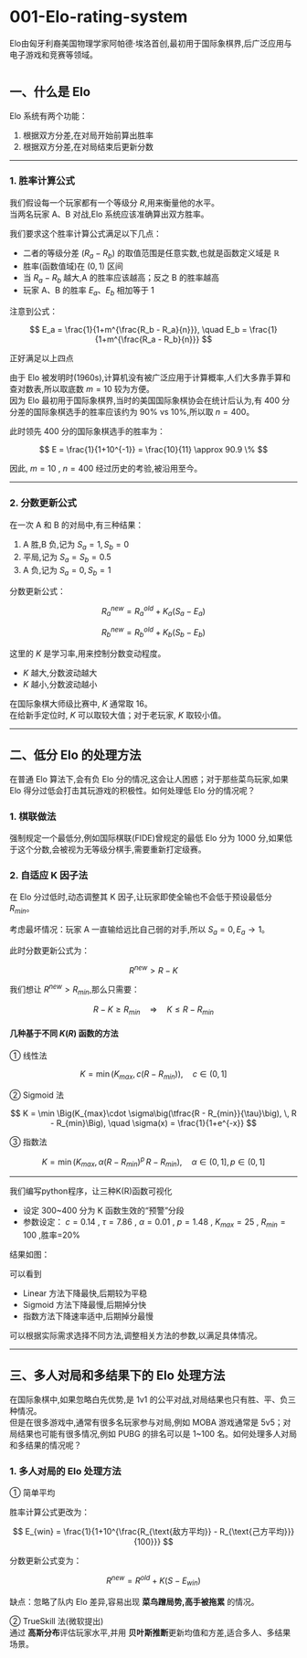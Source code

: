 # 001-Elo-rating-system
Elo由匈牙利裔美国物理学家阿帕德·埃洛首创,最初用于国际象棋界,后广泛应用与电子游戏和竞赛等领域。
#

## 一、什么是 Elo
Elo 系统有两个功能：
1.  根据双方分差,在对局开始前算出胜率  
2.  根据双方分差,在对局结束后更新分数  

---

### 1. 胜率计算公式
我们假设每一个玩家都有一个等级分 $R$,用来衡量他的水平。  
当两名玩家 A、B 对战,Elo 系统应该准确算出双方胜率。  

我们要求这个胜率计算公式满足以下几点：
- 二者的等级分差 $(R_a - R_b)$ 的取值范围是任意实数,也就是函数定义域是 $\mathbb{R}$  
- 胜率(函数值域)在 $(0,1)$ 区间  
- 当 $R_a - R_b$ 越大,A 的胜率应该越高；反之 B 的胜率越高  
- 玩家 A、B 的胜率 $E_a、E_b$ 相加等于 1  

注意到公式：  

$$
E_a = \frac{1}{1+m^{\frac{R_b - R_a}{n}}}, 
\quad 
E_b = \frac{1}{1+m^{\frac{R_a - R_b}{n}}}
$$

  正好满足以上四点

由于 Elo 被发明时(1960s),计算机没有被广泛应用于计算概率,人们大多靠手算和查对数表,所以取底数 $m=10$ 较为方便。  
因为 Elo 最初用于国际象棋界,当时的美国国际象棋协会在统计后认为,有 400 分分差的国际象棋选手的胜率应该约为 90% vs 10%,所以取 $n=400$。  

此时领先 400 分的国际象棋选手的胜率为：  

$$
E = \frac{1}{1+10^{-1}} = \frac{10}{11} \approx 90.9 \% 
$$  

因此, $m=10$ , $n=400$ 经过历史的考验,被沿用至今。  

---

### 2. 分数更新公式
在一次 A 和 B 的对局中,有三种结果：
1. A 胜,B 负,记为 $S_a=1, S_b=0$  
2. 平局,记为 $S_a=S_b=0.5$  
3. A 负,记为 $S_a=0, S_b=1$  

  分数更新公式：  

$$
R_a^{new} = R_a^{old} + K_a(S_a - E_a)
$$

$$
R_b^{new} = R_b^{old} + K_b(S_b - E_b)
$$  

  这里的 $K$ 是学习率,用来控制分数变动程度。  
- $K$ 越大,分数波动越大  
- $K$ 越小,分数波动越小  

在国际象棋大师级比赛中, $K$ 通常取 16。  
在给新手定位时, $K$ 可以取较大值；对于老玩家, $K$ 取较小值。  

---

## 二、低分 Elo 的处理方法
在普通 Elo 算法下,会有负 Elo 分的情况,这会让人困惑；对于那些菜鸟玩家,如果 Elo 得分过低会打击其玩游戏的积极性。如何处理低 Elo 分的情况呢？  

### 1. 棋联做法
强制规定一个最低分,例如国际棋联(FIDE)曾规定的最低 Elo 分为 1000 分,如果低于这个分数,会被视为无等级分棋手,需要重新打定级赛。  

### 2. 自适应 K 因子法
在 Elo 分过低时,动态调整其 K 因子,让玩家即使全输也不会低于预设最低分 $R_{min}$。  

考虑最坏情况：玩家 A 一直输给远比自己弱的对手,所以 $S_a=0, E_a \to 1$。  
  
此时分数更新公式为：  

$$
R^{new} > R - K
$$  

  我们想让 $R^{new} > R_{min}$,那么只需要：  

$$
R - K \geq R_{min} \quad \Rightarrow \quad K \leq R - R_{min}
$$  

#### 几种基于不同 $K(R)$ 函数的方法
① 线性法  

$$
K = \min(K_{max}, \, c(R - R_{min})), \quad c \in (0,1]
$$  

② Sigmoid 法  

$$
K = \min \Big(K_{max}\cdot \sigma\big(\tfrac{R - R_{min}}{\tau}\big), \, R - R_{min}\Big),
\quad \sigma(x) = \frac{1}{1+e^{-x}}
$$  

③ 指数法  

$$
K = \min \Big(K_{max}, \, \alpha(R - R_{min})^p \, R - R_{min}\Big),
\quad \alpha \in (0,1], \, p \in (0,1]
$$  

---
我们编写python程序，让三种K(R)函数可视化
- 设定 300~400 分为 K 函数生效的“预警”分段  
- 参数设定： $c=0.14$ , $\tau=7.86$ , $\alpha=0.01$ , $p=1.48$ , $K_{max}=25$ , $R_{min}=100$ ,胜率=20%  

结果如图：

可以看到
- Linear 方法下降最快,后期较为平稳  
- Sigmoid 方法下降最慢,后期掉分快  
- 指数方法下降速率适中,后期掉分最慢  

可以根据实际需求选择不同方法,调整相关方法的参数,以满足具体情况。  

---

## 三、多人对局和多结果下的 Elo 处理方法
在国际象棋中,如果忽略白先优势,是 1v1 的公平对战,对局结果也只有胜、平、负三种情况。  
但是在很多游戏中,通常有很多名玩家参与对局,例如 MOBA 游戏通常是 5v5；对局结果也可能有很多情况,例如 PUBG 的排名可以是 1~100 名。如何处理多人对局和多结果的情况呢？

### 1. 多人对局的 Elo 处理方法
① 简单平均  

胜率计算公式更改为：  

$$
E_{win} = \frac{1}{1+10^{\frac{R_{\text{敌方平均}} - R_{\text{己方平均}}}{100}}}
$$  

分数更新公式变为：  

$$
R^{new} = R^{old} + K(S - E_{win})
$$  

缺点：忽略了队内 Elo 差异,容易出现 **菜鸟蹭局势,高手被拖累** 的情况。  

② TrueSkill 法(微软提出)  
通过 **高斯分布**评估玩家水平,并用 **贝叶斯推断**更新均值和方差,适合多人、多结果场景。  
